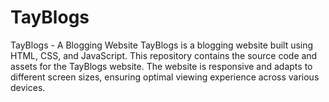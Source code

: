 # TayBlogs
TayBlogs - A Blogging Website  TayBlogs is a blogging website built using HTML, CSS, and JavaScript. This repository contains the source code and assets for the TayBlogs website. The website is responsive and adapts to different screen sizes, ensuring optimal viewing experience across various devices.
